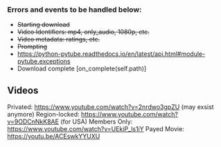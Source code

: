 ### Errors and events to be handled below:
- ~~Starting download~~
- ~~Video Identifiers: mp4, only_audio, 1080p, etc.~~
- ~~Video metadata: ratings, etc.~~
- ~~Prompting~~
- https://python-pytube.readthedocs.io/en/latest/api.html#module-pytube.exceptions
- Download complete [on_complete(self.path)]


## Videos
Privated: https://www.youtube.com/watch?v=2nrdwo3gpZU (may exsist anymore)
Region-locked: https://www.youtube.com/watch?v=9ODCnNkK8AE (for USA)
Members Only: https://www.youtube.com/watch?v=UEkiP_ls1iY
Payed Movie: https://youtu.be/ACEswkYYUXU
